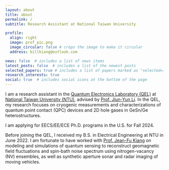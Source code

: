 ```yaml
---
layout: about
title: about
permalink: /
subtitle: Research Assistant at National Taiwan University

profile:
  align: right
  image: prof_pic.png
  image_circular: false # crops the image to make it circular
  address: billkiang@outlook.com

news: false  # includes a list of news items
latest_posts: false  # includes a list of the newest posts
selected_papers: true # includes a list of papers marked as "selected={true}"
research_interests: true
social: true  # includes social icons at the bottom of the page
---
```


I am a research assistant in the [Quantum Electronics Laboratory (QEL)](https://sites.google.com/g.ntu.edu.tw/jiunyun/home) at [National Taiwan University (NTU)](https://www.ntu.edu.tw/english/), advised by [Prof. Jiun-Yun Li](https://sites.google.com/g.ntu.edu.tw/jiunyun/members/advisor). In the QEL, my research focuses on cryogenic measurements and characterizations of quantum point contact (QPC) devices and 2D hole gases in GeSn/Ge heterostructures. 

I am applying for EECS/EE/ECE Ph.D. programs in the U.S. for Fall 2024.

Before joining the QEL, I received my B.S. in Electrical Engineering at NTU in June 2022. 
I am fortunate to have worked with [Prof. Jean-Fu Kiang](http://cc.ee.ntu.edu.tw/~jfkiang/) on modeling and simulations of quantum sensing to reconstruct geomagnetic field fluctuations and spin-bath noise spectrum using nitrogen-vacancy (NV) ensembles, as well as synthetic aperture sonar and radar imaging of moving vehicles.

<!-- Link to your favorite [subreddit](http://reddit.com). You can put a picture in, too. The code is already in, just name your picture `prof_pic.jpg` and put it in the `img/` folder.

You can also disable any of these elements by editing `profile` property of the YAML header of your `_pages/about.md`. Edit `_bibliography/papers.bib` and Jekyll will render your [publications page](/al-folio/publications/) automatically. -->
